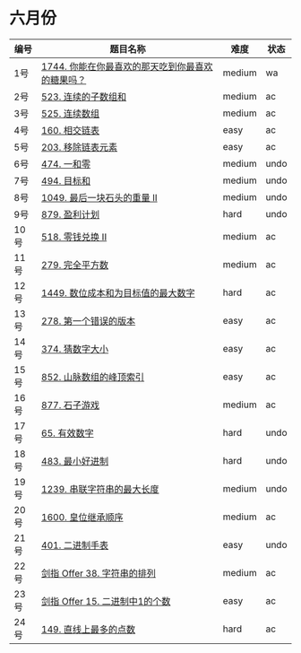 # 六月份

**编号**|**题目名称**|**难度**|**状态**
--------|------------|--------|--------
1号|[1744. 你能在你最喜欢的那天吃到你最喜欢的糖果吗？](./第1题%201744.%20你能在你最喜欢的那天吃到你最喜欢的糖果吗？)|medium|wa
2号|[523. 连续的子数组和](./第2题%20523.%20连续的子数组和)|medium|ac
3号|[525. 连续数组](./第3题%20525.%20连续数组)|medium|ac
4号|[160. 相交链表](./第4题%20160.%20相交链表)|easy|ac
5号|[203. 移除链表元素](./第5题%20203.%20移除链表元素)|easy|ac
6号|[474. 一和零](./第6题%20474.%20一和零)|medium|undo
7号|[494. 目标和](./第7题%20494.%20目标和)|medium|undo
8号|[1049. 最后一块石头的重量 II](./第8题%201049.%20最后一块石头的重量%20II)|medium|undo
9号|[879. 盈利计划](./第9题%20879.%20盈利计划)|hard|undo
10号|[518. 零钱兑换 II](./第10题%20518.%20零钱兑换%20II)|medium|ac
11号|[279. 完全平方数](./第11题%20279.%20完全平方数)|medium|ac
12号|[1449. 数位成本和为目标值的最大数字](./第12题%201449.%20数位成本和为目标值的最大数字)|hard|ac
13号|[278. 第一个错误的版本](./第13题%20278.%20第一个错误的版本)|easy|ac
14号|[374. 猜数字大小](./第14题%20374.%20猜数字大小)|easy|ac
15号|[852. 山脉数组的峰顶索引](./第15题%20852.%20山脉数组的峰顶索引)|easy|ac
16号|[877. 石子游戏](./第16题%20877.%20石子游戏)|medium|ac
17号|[65. 有效数字](./第17题%2065.%20有效数字)|hard|undo
18号|[483. 最小好进制](./第18题%20483.%20最小好进制)|hard|undo
19号|[1239. 串联字符串的最大长度](./第19题%201239.%20串联字符串的最大长度)|medium|undo
20号|[1600. 皇位继承顺序](./第20题%201600.%20皇位继承顺序)|medium|ac
21号|[401. 二进制手表](./第21题%20401.%20二进制手表)|easy|undo
22号|[剑指 Offer 38. 字符串的排列](./第22题%20剑指%20Offer%2038.%20字符串的排列)|medium|ac
23号|[剑指 Offer 15. 二进制中1的个数](./第23题%20剑指%20Offer%2038.%20二进制中1的个数)|easy|ac
24号|[149. 直线上最多的点数](./第24题%20149.%20直线上最多的点数)|hard|ac

